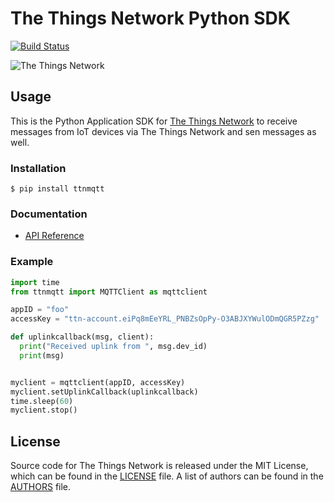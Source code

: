 # The Things Network Python SDK

[![Build Status](https://travis-ci.org/TheThingsNetwork/python-app-sdk.svg?branch=master)](https://travis-ci.org/TheThingsNetwork/python-app-sdk)

![The Things Network](https://thethings.blob.core.windows.net/ttn/logo.svg)

## Usage

This is the Python Application SDK for [The Things Network](https://www.thethingsnetwork.org/) to receive messages from IoT devices via The Things Network and sen messages as well.

### Installation
```
$ pip install ttnmqtt
```
### Documentation
* [API Reference](./DOCUMENTATION.md)

### Example
```python
import time
from ttnmqtt import MQTTClient as mqttclient

appID = "foo"
accessKey = "ttn-account.eiPq8mEeYRL_PNBZsOpPy-O3ABJXYWulODmQGR5PZzg"

def uplinkcallback(msg, client):
  print("Received uplink from ", msg.dev_id)
  print(msg)


myclient = mqttclient(appID, accessKey)
myclient.setUplinkCallback(uplinkcallback)
time.sleep(60)
myclient.stop()
```

## License

Source code for The Things Network is released under the MIT License, which can be found in the [LICENSE](LICENSE) file. A list of authors can be found in the [AUTHORS](AUTHORS) file.
